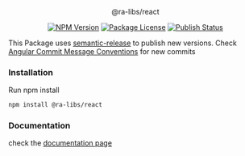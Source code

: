 <p align="center">@ra-libs/react</p>
    <p align="center">
    <a href="https://www.npmjs.com/org/ra-libs" target="_blank"><img src="https://img.shields.io/npm/v/@ra-libs/react.svg" alt="NPM Version" /></a>
    <a href="https://www.npmjs.com/org/ra-libs" target="_blank"><img src="https://img.shields.io/npm/l/@ra-libs/react.svg" alt="Package License" /></a>
    <a href="https://github.com/ra-libs/react/actions/workflows/semantic-release.yml/badge.svg" target="_blank"><img src="https://github.com/ra-libs/react/actions/workflows/semantic-release.yml/badge.svg" alt="Publish Status" /></a>
</p>

This Package uses [semantic-release](https://github.com/semantic-release/semantic-release) to publish new versions. Check [Angular Commit Message Conventions](https://github.com/angular/angular/blob/master/CONTRIBUTING.md#-commit-message-format) for new commits

### Installation

Run npm install

```bash
npm install @ra-libs/react
```

### Documentation

check the [documentation page](https://ra-libs.gitbook.io/react)